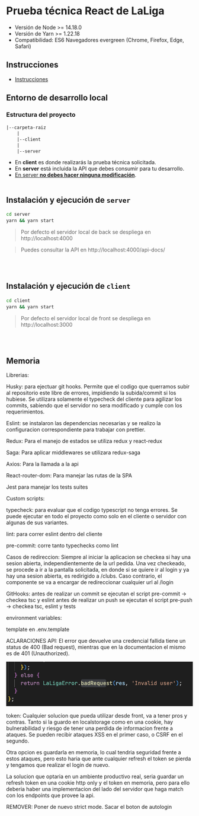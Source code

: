 # Prueba técnica React de LaLiga

- Versión de Node >= 14.18.0
- Versión de Yarn >= 1.22.18
- Compatibilidad: ES6 Navegadores evergreen (Chrome, Firefox, Edge, Safari)

## Instrucciones

- [Instrucciones](client/src/docs/laliga-prueba-tecnica-instrucciones.md)

## Entorno de desarrollo local

### Estructura del proyecto

```text
|--carpeta-raiz
    |
    |--client
    |
    |--server
```

- En **client** es donde realizarás la prueba técnica solicitada.
- En **server** está incluida la API que debes consumir para tu desarrollo.
- <u>En server **no debes hacer ninguna modificación**</u>.
  <br />
  <br />

## Instalación y ejecución de `server`

```bash
cd server
yarn && yarn start

```

> Por defecto el servidor local de back se despliega en http://localhost:4000

> Puedes consultar la API en http://localhost:4000/api-docs/

<br />
<br />

## Instalación y ejecución de `client`

```bash
cd client
yarn && yarn start
```

> Por defecto el servidor local de front se despliega en http://localhost:3000

  <br />
  <br />

## Memoria

Librerias:

Husky: para ejectuar git hooks. Permite que el codigo que querramos subir al repositorio este libre de errores, impidiendo la subida/commit si los hubiese.
Se utilizara solamente el typecheck del cliente para agilizar los commits, sabiendo que el servidor no sera modificado y cumple con los requerimientos.

Eslint: se instalaron las dependencias necesarias y se realizo la configuracion correspondiente para trabajar con prettier.

Redux: Para el manejo de estados se utiliza redux y react-redux

Saga: Para aplicar middlewares se utilizara redux-saga

Axios: Para la llamada a la api

React-router-dom: Para manejar las rutas de la SPA

Jest para manejar los tests suites


Custom scripts:

typecheck: para evaluar que el codigo typescript no tenga errores. Se puede ejecutar en todo el proyecto como solo en el cliente o servidor con algunas de sus variantes.

lint: para correr eslint dentro del cliente

pre-commit: corre tanto typechecks como lint


Casos de redireccion:
  Siempre al iniciar la aplicacion se checkea si hay una sesion abierta, independientemente de la url pedida.
  Una vez checkeado, se procede a ir a la pantalla solicitada, en donde si se quiere ir al login y ya hay una sesion abierta, es redirigido a /clubs. Caso contrario, el componente <RequireAuth> se va a encargar de redireccionar cualquier url al /login

GitHooks:
  antes de realizar un commit se ejecutan el script pre-commit -> checkea tsc y eslint
  antes de realizar un push se ejecutan el script pre-push -> checkea tsc, eslint y tests


environment variables:

template en .env.template


ACLARACIONES API:
  El error que devuelve una credencial fallida tiene un status de 400 (Bad request), mientras que en la documentacion el mismo es de 401 (Unauthorized).

![Alt text](assets/README_login_error.png "Server login error")


token:
  Cualquier solucion que pueda utilizar desde front, va a tener pros y contras.
  Tanto si la guardo en localstorage como en una cookie, hay bulnerabilidad y riesgo de tener una perdida de informacion frente a ataques. Se pueden recibir ataques XSS en el primer caso, o CSRF en el segundo.

  Otra opcion es guardarla en memoria, lo cual tendria seguridad frente a estos ataques, pero esto haria que ante cualquier refresh el token se pierda y tengamos que realizar el login de nuevo.

  La solucion que optaria en un ambiente productivo real, seria guardar un refresh token en una cookie http only y el token en memoria, pero para ello deberia haber una implementacion del lado del servidor que haga match con los endpoints que provee la api.



REMOVER:
  Poner de nuevo strict mode.
  Sacar el boton de autologin